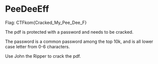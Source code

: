 # PeeDeeEff

Flag: CTFkom{Cracked_My_Pee_Dee_F}



The pdf is protected with a password and needs to be cracked.

The password is a common password among the top 10k, and is all lower case letter from 0-6 characters.


Use John the Ripper to crack the pdf.